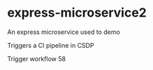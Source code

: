 # express-microservice2
An express microservice used to demo

Triggers a CI pipeline in CSDP

Trigger workflow 58
